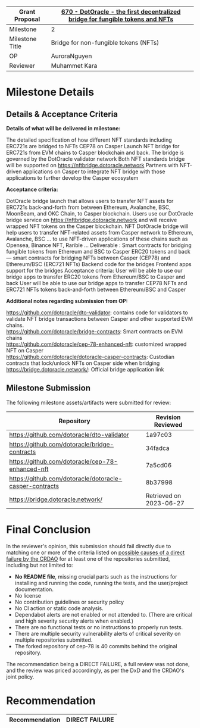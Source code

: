 Grant Proposal | [670 - DotOracle - the first decentralized bridge for fungible tokens and NFTs](https://portal.devxdao.com/public-proposals/670)
------------ | -------------
Milestone | 2
Milestone Title | Bridge for non-fungible tokens (NFTs)
OP | AuroraNguyen
Reviewer | Muhammet Kara

# Milestone Details

## Details & Acceptance Criteria

**Details of what will be delivered in milestone:**

The detailed specification of how different NFT standards including ERC721s are bridged to NFTs CEP78 on Casper Launch NFT bridge for ERC721s from EVM chains to Casper blockchain and back. The bridge is governed by the DotOracle validator network Both NFT standards bridge will be supported on https://nftbridge.dotoracle.network Partners with NFT-driven applications on Casper to integrate NFT bridge with those applications to further develop the Casper ecosystem

**Acceptance criteria:**

DotOracle bridge launch that allows users to transfer NFT assets for ERC721s back-and-forth from between Ethereum, Avalanche, BSC, MoonBeam, and OKC Chain, to Casper blockchain. Users use our DotOracle bridge service on https://nftbridge.dotoracle.network and will receive wrapped NFT tokens on the Casper blockchain. NFT DotOracle bridge will help users to transfer NFT-related assets from Casper network to Ethereum, Avalanche, BSC … to use NFT-driven applications of these chains such as Opensea, Binance NFT, Rarible … Deliverable : Smart contracts for bridging fungible tokens from Ethereum and BSC to Casper ERC20 tokens and back— smart contracts for bridging NFTs between Casper (CEP78) and Ethereum/BSC (ERC721 NFTs) Backend code for the bridges Frontend apps support for the bridges Acceptance criteria: User will be able to use our bridge apps to transfer ERC20 tokens from Ethereum/BSC to Casper and back User will be able to use our bridge apps to transfer CEP78 NFTs and ERC721 NFTs tokens back-and-forth between Ethereum/BSC and Casper

**Additional notes regarding submission from OP:**

https://github.com/dotoracle/dto-validator: contains code for validators to validate NFT bridge transactions between Casper and other supported EVM chains.  
https://github.com/dotoracle/bridge-contracts: Smart contracts on EVM chains  
https://github.com/dotoracle/cep-78-enhanced-nft: customized wrapped NFT on Casper  
https://github.com/dotoracle/dotoracle-casper-contracts: Custodian contracts that lock/unlock NFTs on Casper side when bridging  
https://bridge.dotoracle.network/: Official bridge application link

## Milestone Submission

The following milestone assets/artifacts were submitted for review:

Repository | Revision Reviewed
------------ | -------------
https://github.com/dotoracle/dto-validator | 1a97c03
https://github.com/dotoracle/bridge-contracts | 34fadca
https://github.com/dotoracle/cep-78-enhanced-nft | 7a5cd06
https://github.com/dotoracle/dotoracle-casper-contracts | 8b37998
https://bridge.dotoracle.network/ | Retrieved on 2023-06-27

# Final Conclusion

In the reviewer's opinion, this submission should fail directly due to matching one or more of the criteria listed on [possible causes of a direct failure by the CRDAO](https://github.com/CodeReviewDAO/dxd_codereview/blob/main/DIRECT-FAILURE-CAUSES.md) for at least one of the repositories submitted, including but not limited to:

- **No README file**, missing crucial parts such as the instructions for installing and running the code, running the tests, and the user/project documentation.
- No license
- No contribution guidelines or security policy
- No CI action or static code analysis.
- Dependabot alerts are not enabled or not attended to. (There are critical and high severity security alerts when enabled.)
- There are no functional tests or no instructions to properly run tests.
- There are multiple security vulnerability alerts of critical severity on multiple repositories submitted.
- The forked repository of cep-78 is 40 commits behind the original repository.

The recommendation being a DIRECT FAILURE, a full review was not done, and the review was priced accordingly, as per the DxD and the CRDAO's joint policy.


# Recommendation

Recommendation | DIRECT FAILURE
------------ | -------------
